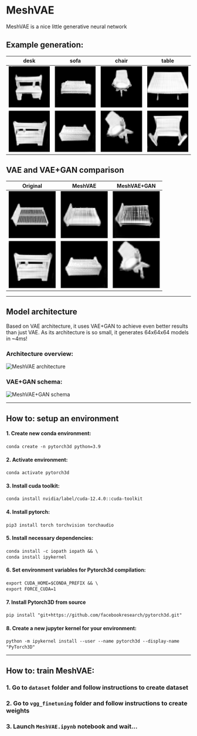 # MeshVAE

MeshVAE is a nice little generative neural network

## Example generation:

| desk | sofa | chair | table |
| --- | --- | --- | --- |
| <img src="https://github.com/egichSerg/MeshVAE/blob/main/images/desk.png" width="128" title="desk" alt="desk"/> | <img src="https://github.com/egichSerg/MeshVAE/blob/main/images/divan_1.gif" width="128" title="sofa" alt="sofa"/> | <img src="https://github.com/egichSerg/MeshVAE/blob/main/images/stool_nizhe.png" width="128" title="chair" alt="chair"/> | <img src="https://github.com/egichSerg/MeshVAE/blob/main/images/stol.png" width="128" title="table" alt="table"/> |
| <img src="https://github.com/egichSerg/MeshVAE/blob/main/images/desk2.png" width="128" title="desk" alt="desk"/> | <img src="https://github.com/egichSerg/MeshVAE/blob/main/images/divan_2.gif" width="128" title="sofa" alt="sofa"/> | <img src="https://github.com/egichSerg/MeshVAE/blob/main/images/stool2.png" width="128" title="chair" alt="chair"/> | <img src="https://github.com/egichSerg/MeshVAE/blob/main/images/stol2.png" width="128" title="table" alt="table"/> |


## VAE and VAE+GAN comparison
| Original | MeshVAE | MeshVAE+GAN |
| --- | --- | --- |
| <img src="https://github.com/egichSerg/MeshVAE/blob/main/images/bed_orig.png" width="128" title="bed target" alt="bed target"/> | <img src="https://github.com/egichSerg/MeshVAE/blob/main/images/bed_vae.png" width="128" title="bed vae" alt="bed vae"/> | <img src="https://github.com/egichSerg/MeshVAE/blob/main/images/bed_gan.png" width="128" title="bed gan" alt="bed gan"/> |
| <img src="https://github.com/egichSerg/MeshVAE/blob/main/images/desk2.png" width="128" title="desk" alt="desk"/> | <img src="https://github.com/egichSerg/MeshVAE/blob/main/images/divan_2.gif" width="128" title="sofa" alt="sofa"/> | <img src="https://github.com/egichSerg/MeshVAE/blob/main/images/stool2.png" width="128" title="chair" alt="chair"/> | <img src="https://github.com/egichSerg/MeshVAE/blob/main/images/stol2.png" width="128" title="table" alt="table"/> |


---

## Model architecture

Based on VAE architecture, it uses VAE+GAN to achieve even better results than just VAE. As its architecture is so small, it generates 64x64x64 models in ~4ms!

### Architecture overview:

![MeshVAE architecture]()

### VAE+GAN schema:

![MeshVAE+GAN schema]()

---
## How to: setup an environment
#### 1. Create new conda environment:
```
conda create -n pytorch3d python=3.9
```
#### 2. Activate environment:
```
conda activate pytorch3d
```
#### 3. Install cuda toolkit:
```
conda install nvidia/label/cuda-12.4.0::cuda-toolkit
```
#### 4. Install pytorch:
```
pip3 install torch torchvision torchaudio
```
#### 5. Install necessary dependencies:
```
conda install -c iopath iopath && \
conda install ipykernel
```
#### 6. Set environment variables for Pytorch3d compilation: 
```
export CUDA_HOME=$CONDA_PREFIX && \
export FORCE_CUDA=1
```
#### 7. Install Pytorch3D from source
```
pip install "git+https://github.com/facebookresearch/pytorch3d.git"
```
#### 8. Create a new jupyter kernel for your environment:
```
python -m ipykernel install --user --name pytorch3d --display-name "PyTorch3D"
```
---
## How to: train MeshVAE:
### 1. Go to `dataset` folder and follow instructions to create dataset
### 2. Go to `vgg_finetuning` folder and follow instructions to create weights
### 3. Launch `MeshVAE.ipynb` notebook and wait...
